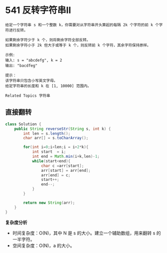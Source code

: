 # 541 反转字符串II

```text
给定一个字符串 s 和一个整数 k，你需要对从字符串开头算起的每隔 2k 个字符的前 k 个字符进行反转。 

如果剩余字符少于 k 个，则将剩余字符全部反转。 
如果剩余字符小于 2k 但大于或等于 k 个，则反转前 k 个字符，其余字符保持原样。 

示例: 
输入: s = "abcdefg", k = 2
输出: "bacdfeg"

提示： 
该字符串只包含小写英文字母。 
给定字符串的长度和 k 在 [1, 10000] 范围内。 

Related Topics 字符串
```

## 直接翻转

```java
class Solution {
    public String reverseStr(String s, int k) {
        int len = s.length();
        char arr[] = s.toCharArray();

        for(int i=0;i<len;i = i+2*k){
            int start  = i;
            int end = Math.min(i+k,len)-1;
            while(start<end){
                char c =arr[start];
                arr[start] = arr[end];
                arr[end] = c;
                start++;
                end--;
            }
        }

        return new String(arr);
    }
}
```

**复杂度分析**

* 时间复杂度：O\(N\)，其中 N 是 s 的大小。建立一个辅助数组，用来翻转 s 的一半字符。
* 空间复杂度：O\(N\)，a 的大小。

